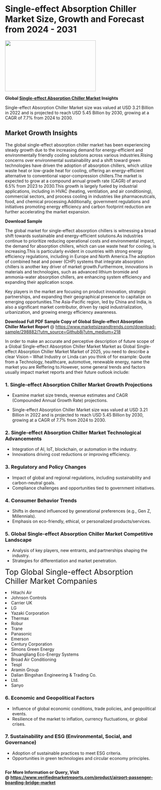 <H1>Single-effect Absorption Chiller Market Size, Growth and Forecast from 2024 - 2031</H1><img class="aligncenter size-medium wp-image-584254" src="https://thirdeyenews.in/wp-content/uploads/2024/09/Global-Market-Research-300x168.jpeg" alt="" width="300" height="168" /><p><strong>Global&nbsp;<a href="https://www.marketsizeandtrends.com/download-sample/298882/?utm_source=Github8j?utm_medium=218">Single-effect Absorption Chiller Market</a> Insights</strong></p><p>Single-effect Absorption Chiller Market size was valued at USD 3.21 Billion in 2022 and is projected to reach USD 5.45 Billion by 2030, growing at a CAGR of 7.7% from 2024 to 2030.</p><p><h2>Market Growth Insights</h2> <p>The global single-effect absorption chiller market has been experiencing steady growth due to the increasing demand for energy-efficient and environmentally friendly cooling solutions across various industries.Rising concerns over environmental sustainability and a shift toward green technologies have driven the adoption of absorption chillers, which utilize waste heat or low-grade heat for cooling, offering an energy-efficient alternative to conventional vapor-compression chillers.The market is expected to grow at a compound annual growth rate (CAGR) of around 6.5% from 2023 to 2030.This growth is largely fueled by industrial applications, including in HVAC (heating, ventilation, and air conditioning), commercial sectors, and process cooling in industries like pharmaceuticals, food, and chemical processing.Additionally, government regulations and initiatives promoting energy efficiency and carbon footprint reduction are further accelerating the market expansion.</p> <p><strong>Download Sample</strong></p> <p>The global market for single-effect absorption chillers is witnessing a broad shift towards sustainable and energy-efficient solutions.As industries continue to prioritize reducing operational costs and environmental impact, the demand for absorption chillers, which can use waste heat for cooling, is increasing.This is particularly evident in countries with strong energy efficiency regulations, including in Europe and North America.The adoption of combined heat and power (CHP) systems that integrate absorption chillers is another key driver of market growth.Furthermore, innovations in materials and technologies, such as advanced lithium bromide and ammonia-water absorption chillers, are enhancing system efficiency and expanding their application scope.</p> <p>Key players in the market are focusing on product innovation, strategic partnerships, and expanding their geographical presence to capitalize on emerging opportunities.The Asia-Pacific region, led by China and India, is also a significant market contributor, driven by rapid industrialization, urbanization, and growing energy efficiency awareness.</p> <p><span class=""><strong>Download Full PDF Sample Copy of Global Single-effect Absorption Chiller Market Report</strong> @ <a href="https://www.marketsizeandtrends.com/download-sample/298882/?utm_source=Github8j?utm_medium=218" target="_blank">https://www.marketsizeandtrends.com/download-sample/298882/?utm_source=Github8j?utm_medium=218</a></span></p><p>In order to make an accurate and perceptive description of future scope of a Global&nbsp;Single-effect Absorption Chiller Market Market as Global&nbsp;Single-effect Absorption Chiller Market Market of 2025, you need to describe a clear Vision &ndash; What Industry or Linda can you think of for example: Quote from a Technology, healthcare, automotive, renewable energy, name the market you are Reffering to.However, some general trends and factors usually impact market reports and their future outlook include:</p><h3>1.&nbsp;<strong>Single-effect Absorption Chiller Market Growth Projections</strong></h3><ul><li>Examine market size trends, revenue estimates and CAGR (Compounded Annual Growth Rate) projections.</li><li><p>Single-effect Absorption Chiller Market size was valued at USD 3.21 Billion in 2022 and is projected to reach USD 5.45 Billion by 2030, growing at a CAGR of 7.7% from 2024 to 2030.</p></li></ul><h3>2.&nbsp;<strong>Single-effect Absorption Chiller Market Technological Advancements</strong></h3><ul><li>Integration of AI, IoT, blockchain, or automation in the industry.</li><li>Innovations driving cost reductions or improving efficiency.</li></ul><h3>3.&nbsp;<strong>Regulatory and Policy Changes</strong></h3><ul><li>Impact of global and regional regulations, including sustainability and carbon-neutral goals.</li><li>Compliance challenges and opportunities tied to government initiatives.</li></ul><h3>4.&nbsp;<strong>Consumer Behavior Trends</strong></h3><ul><li>Shifts in demand influenced by generational preferences (e.g., Gen Z, Millennials).</li><li>Emphasis on eco-friendly, ethical, or personalized products/services.</li></ul><h3>5.&nbsp;<strong>Global Single-effect Absorption Chiller Market Competitive Landscape</strong></h3><ul><li>Analysis of key players, new entrants, and partnerships shaping the industry.</li><li>Strategies for differentiation and market penetration.</li></ul><p data-pm-slice="1 1 []"><span style="color: inherit; font-family: inherit; font-size: 25px;">Top Global Single-effect Absorption Chiller Market Companies</span></p><div class="" data-test-id=""><p><li>Hitachi Air</li><li> Johnson Controls</li><li> Carrier UK</li><li> LG</li><li> Yazaki Corporation</li><li> Thermax</li><li> Robur</li><li> Trane</li><li> Panasonic</li><li> Emerson</li><li> Century Corporation</li><li> Simons Green Energy</li><li> Shuangliang Eco-Energy Systems</li><li> Broad Air Conditioning</li><li> Tespl</li><li> Aramin Group</li><li> Dalian Bingshan Engineering & Trading Co.</li><li> Ltd.</li><li> Sanyo</li></p></div><h3>6.&nbsp;<strong>Economic and Geopolitical Factors</strong></h3><ul><li>Influence of global economic conditions, trade policies, and geopolitical events.</li><li>Resilience of the market to inflation, currency fluctuations, or global crises.</li></ul><h3>7.&nbsp;<strong>Sustainability and ESG (Environmental, Social, and Governance)</strong></h3><ul><li>Adoption of sustainable practices to meet ESG criteria.</li><li>Opportunities in green technologies and circular economy principles.</li></ul><h2><strong style="font-size: 14px;">For More Information or Query, Visit @&nbsp;</strong><a style="background-color: #ffffff; font-size: 14px;" href="https://www.marketsizeandtrends.com/report/single-effect-absorption-chiller-market/" target="_blank">https://www.verifiedmarketreports.com/product/airport-passenger-boarding-bridge-market</a></h2>